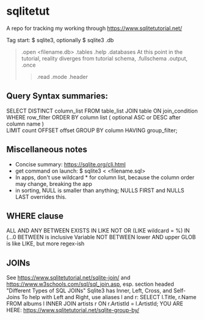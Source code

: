 # sqlitetut
A repo for tracking my working through https://www.sqlitetutorial.net/

Tag start:  $ sqlite3, optionally $ sqlite3 <filename>.db
> .open <filename.db>
> .tables
> .help
> .databases
  At this point in the tutorial, reality diverges from tutorial
> schema, .fullschema
>.output, .once
>>.read
>.mode
>.header

## Query Syntax summaries:

SELECT DISTINCT column_list
FROM table_list
  JOIN table ON join_condition
WHERE row_filter
ORDER BY column list     ( optional ASC or DESC after column name )     
LIMIT count OFFSET offset
GROUP BY column
HAVING group_filter;

## Miscellaneous notes
- Concise summary: https://sqlite.org/cli.html
- get command on launch: $ sqlite3 < <filename.sql>
- In apps, don't use wildcard * for column list, because the column order may change, breaking the app
- in sorting, NULL is smaller than anything; NULLS FIRST and NULLS LAST  overrides this.
## WHERE clause
  ALL AND ANY BETWEEN EXISTS IN LIKE NOT OR (LIKE wildcard = %) IN (...0
      BETWEEN is inclusive
      Variable NOT BETWEEN lower AND upper
  GLOB is like LIKE, but more regex-ish
## JOINs
  See https://www.sqlitetutorial.net/sqlite-join/ and https://www.w3schools.com/sql/sql_join.asp, esp. section headed
   "Different Types of SQL JOINs"   Sqlite3 has  Inner, Left, Cross, 
     and Self- Joins 
   To help with Left and Right, use aliases l and r:
    SELECT
      l.Title, 
      r.Name
    FROM
      albums l
        INNER JOIN artists r 
        ON r.ArtistId = l.ArtistId;
YOU ARE HERE: https://www.sqlitetutorial.net/sqlite-group-by/
